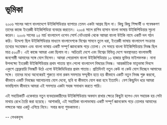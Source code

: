 # ভূমিকা

২০০৬ সালের আগে বাংলাদেশে উইকিপিডিয়ার ব্যাপারে তেমন একটা আগ্রহ ছিল না। কিছু কিছু শিক্ষার্থী ও গবেষকগণ তাদের কাজে ইংরেজী উইকিপিডিয়া ব্যবহার করতেন। ২০০৪ সালে রাগিব হাসান বাংলা ভাষায় উইকিপিডিয়ার সূচনা করেন। ২০০৬ সালের ২৫ মার্চ বাংলাদেশ ওপেন সোর্স নেটওয়ার্ক থেকে আমরা বাংলা উইকি নামে একটি দল গঠন করি। উদ্দেশ্য ছিল উইকিপিডিয়ার মাধ্যমে বাংলাদেশকে বিশ্বের সামনে তুলে ধরা, ইংরেজী ভাষায় বাংলাদেশ সংক্রান্ত তথ্যের সংযোজন এবং বাংলা ভাষায় একটি সম্পূর্ণ জ্ঞানকোষ গড়ে তোলা। সে সময়ে বাংলা উইকিপিডিয়ায় নিবন্ধ ছিল মাত্র ৫০০টি। এই কাজে আমরা একা ছিলাম না। অচিরেই দেশে এবং বিশ্বের বিভিন্ন দেশে অবস্থানরত বাংলাভাষী জনগোষ্ঠী আমাদের সঙ্গে যোগ দিলেন। আমরা পেরোলাম বাংলা উইকিপিডিয়ার ১০ হাজার ভুক্তির মাইলফলক। নানা উপলক্ষ্যে ইংরেজী উইকিপিডিয়ার প্রথম পাতায় স্থান পেলো বাংলাদেশ বিষয়ের নিবন্ধ। আন্তর্জাতিক মাতৃভাষা দিবসে একুশে ফ্রেব্রুয়ারি নিবন্ধটি উঠে এলো উইকিডিডিয়ার প্রথম পাতায়। প্রতিদিনই নতুন কেউ না কেউ যোগ দিচ্ছেন আমাদের সঙ্গে। তাদের মধ্যে অনেকেরই শুরুতে নানা রকম সমস্যার সম্মুখীন হতে হয় কীভাবে একটি নতুন নিবন্ধ শুরু করবো, কীভাবে একটি নিবন্ধের আলোচনায় যোগ দেবো, ছবি বা কীভাবে যোগ করা হবে ইত্যাদি। বেশ কিছুদিন ধরে আমরা ভাবছিলাম কীভাবে আমরা এই সমস্যার একটা সহজ সমাধান করতে পারি। 

এই সহায়িকাটি একেবারে নতুন ব্যবহারকারীদের উইকিপিডিয়ায় অবদান রাখার ক্ষেত্রে কিছুটা হলেও যেন সহায়ক হয় সেটা মাথায় রেখে তৈরি করা হয়েছে। আশাকরি, এই সহায়িকা বাংলাভাষায় একটি সম্পূর্ণ জ্ঞানকোষ গড়ে তোলার আমাদের লক্ষ্যকে আর একটু এগিয়ে নিবে। সবার জন্য শুভকামনা।

-- লেখকবৃন্দ
